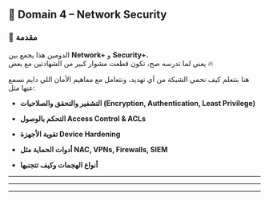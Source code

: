 ## 🧱 **Domain 4 – Network Security**

### 🎯 **مقدمة**

الدومين هذا يجمع بين **Network+** و **Security+**،  
يعني لما تدرسه صح، تكون قطعت مشوار كبير من الشهادتين مع بعض 🔥

هنا بنتعلم كيف نحمي الشبكة من أي تهديد، ونتعامل مع مفاهيم الأمان اللي دايم نسمع عنها مثل:

- **التشفير والتحقق والصلاحيات (Encryption, Authentication, Least Privilege)**
    
- **التحكم بالوصول Access Control & ACLs**
    
- **تقوية الأجهزة Device Hardening**
    
- **أدوات الحماية مثل NAC, VPNs, Firewalls, SIEM**
    
- **أنواع الهجمات وكيف تتجنبها**
    

---
---
---

